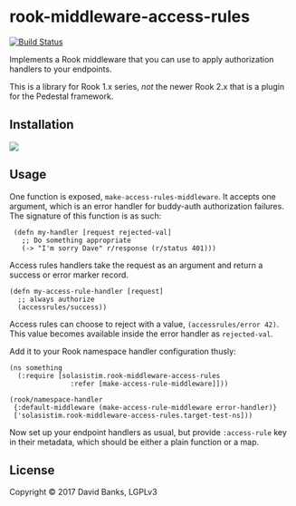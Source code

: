 # rook-middleware-access-rules

[![Build Status](https://travis-ci.org/amoe/rook-middleware-access-rules.svg?branch=master)](https://travis-ci.org/amoe/rook-middleware-access-rules)

Implements a Rook middleware that you can use to apply authorization handlers to
your endpoints.

This is a library for Rook 1.x series, *not* the newer Rook 2.x that is a plugin
for the Pedestal framework.

## Installation

![](https://clojars.org/solasistim/rook-middleware-access-rules/latest-version.svg)

## Usage

One function is exposed, `make-access-rules-middleware`.  It accepts one argument,
which is an error handler for buddy-auth authorization failures.  The signature
of this function is as such:

     (defn my-handler [request rejected-val]
       ;; Do something appropriate
       (-> "I'm sorry Dave" r/response (r/status 401)))

Access rules handlers take the request as an argument and return a success or
error marker record.

    (defn my-access-rule-handler [request]
      ;; always authorize
      (accessrules/success))

Access rules can choose to reject with a value, `(accessrules/error 42)`.  This
value becomes available inside the error handler as `rejected-val`.


Add it to your Rook namespace handler configuration thusly:

    (ns something
      (:require [solasistim.rook-middleware-access-rules
                   :refer [make-access-rule-middleware]]))

    (rook/namespace-handler
     {:default-middleware (make-access-rule-middleware error-handler)}
     ['solasistim.rook-middleware-access-rules.target-test-ns]))

Now set up your endpoint handlers as usual, but provide `:access-rule` key in
their metadata, which should be either a plain function or a map.

## License

Copyright © 2017 David Banks, LGPLv3
